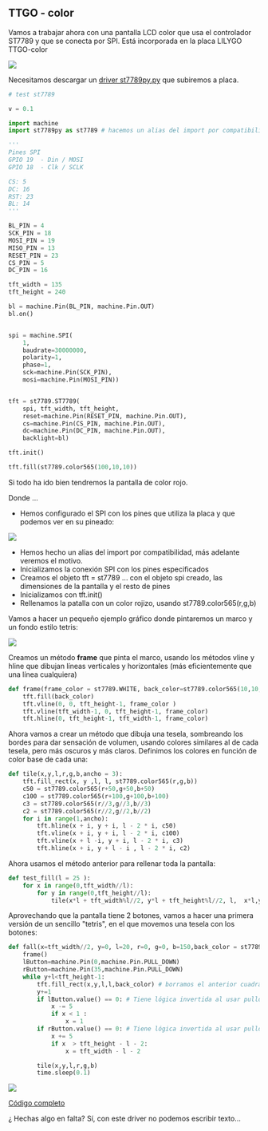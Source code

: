 ## TTGO - color

Vamos a trabajar ahora con una pantalla LCD color que usa el controlador ST7789 y que se conecta por SPI. Está incorporada en la placa LILYGO TTGO-color

![](./images/TTGO_oeld_front.jpg)

Necesitamos descargar un [driver st7789py.py](https://raw.githubusercontent.com/javacasm/CursoMicropython/master/codigo/TTGO_TFT_up18/st7789py.py) que subiremos a placa.


```python
# test st7789

v = 0.1

import machine
import st7789py as st7789 # hacemos un alias del import por compatibilidad

'''
Pines SPI
GPIO 19  - Din / MOSI
GPIO 18  - Clk / SCLK

CS: 5
DC: 16
RST: 23
BL: 14
'''

BL_PIN = 4
SCK_PIN = 18
MOSI_PIN = 19
MISO_PIN = 13
RESET_PIN = 23
CS_PIN = 5
DC_PIN = 16

tft_width = 135
tft_height = 240

bl = machine.Pin(BL_PIN, machine.Pin.OUT)
bl.on()


spi = machine.SPI(
    1,
    baudrate=30000000,
    polarity=1,
    phase=1,
    sck=machine.Pin(SCK_PIN),
    mosi=machine.Pin(MOSI_PIN))


tft = st7789.ST7789(
    spi, tft_width, tft_height,
    reset=machine.Pin(RESET_PIN, machine.Pin.OUT),
    cs=machine.Pin(CS_PIN, machine.Pin.OUT),
    dc=machine.Pin(DC_PIN, machine.Pin.OUT),
    backlight=bl)

tft.init()

tft.fill(st7789.color565(100,10,10))

```

Si todo ha ido bien tendremos la pantalla de color rojo.

Donde ...

* Hemos configurado el SPI con los pines que utiliza la placa y que podemos ver en su pineado:

![](./images/TTGO-color-pinout.jpg)

* Hemos hecho un alias del import por compatibilidad, más adelante veremos el motivo.
* Inicializamos la conexión SPI con los pines especificados
* Creamos el objeto tft = st7789 ... con el objeto spi creado, las dimensiones de la pantalla y el resto de pines
* Inicializamos con tft.init()
* Rellenamos la patalla con un color rojizo, usando st7789.color565(r,g,b)


Vamos a hacer un pequeño ejemplo gráfico donde pintaremos un marco y un fondo estilo tetris:

![](./images/TTGO_color.jpg)

Creamos un método **frame** que pinta el marco, usando los métodos vline y hline que dibujan líneas verticales y horizontales (más eficientemente que una línea cualquiera)

```python
def frame(frame_color = st7789.WHITE, back_color=st7789.color565(10,10,10)):
    tft.fill(back_color)
    tft.vline(0, 0, tft_height-1, frame_color )
    tft.vline(tft_width-1, 0, tft_height-1, frame_color)
    tft.hline(0, tft_height-1, tft_width-1, frame_color)
```

Ahora vamos a crear un método que dibuja una tesela, sombreando los bordes para dar sensación de volumen, usando colores similares al de cada tesela, pero más oscuros y más claros. Definimos los colores en función de color base de cada una:

```python
def tile(x,y,l,r,g,b,ancho = 3):
    tft.fill_rect(x, y ,l, l, st7789.color565(r,g,b))
    c50 = st7789.color565(r+50,g+50,b+50)
    c100 = st7789.color565(r+100,g+100,b+100)
    c3 = st7789.color565(r//3,g//3,b//3)
    c2 = st7789.color565(r//2,g//2,b//2)
    for i in range(1,ancho):
        tft.hline(x + i, y + i, l - 2 * i, c50)
        tft.vline(x + i, y + i, l - 2 * i, c100)
        tft.vline(x + l -i, y + i, l - 2 * i, c3)
        tft.hline(x + i, y + l - i , l - 2 * i, c2)
```

Ahora usamos el método anterior para rellenar toda la pantalla:

```python
def test_fill(l = 25 ):
    for x in range(0,tft_width//l):
        for y in range(0,tft_height//l):
            tile(x*l + tft_width%l//2, y*l + tft_height%l//2, l,  x*l,y*l,(x+y)*l//2)
```

Aprovechando que la pantalla tiene 2 botones, vamos a hacer una primera versión de un sencillo "tetris", en el que movemos una tesela con los botones:

```python
def fall(x=tft_width//2, y=0, l=20, r=0, g=0, b=150,back_color = st7789.color565(10,10,10)):
    frame()
    lButton=machine.Pin(0,machine.Pin.PULL_DOWN)
    rButton=machine.Pin(35,machine.Pin.PULL_DOWN)
    while y+l<tft_height-1:
        tft.fill_rect(x,y,l,l,back_color) # borramos el anterior cuadrado
        y+=1
        if lButton.value() == 0: # Tiene lógica invertida al usar pulldown
            x -= 5
            if x < 1 :
                x = 1
        if rButton.value() == 0: # Tiene lógica invertida al usar pulldown
            x += 5    
            if x  > tft_height - l - 2:
                x = tft_width - l - 2

        tile(x,y,l,r,g,b)
        time.sleep(0.1)
```

![](./images/mini_tetris.jpg)

[Código completo](https://raw.githubusercontent.com/javacasm/CursoMicropython/master/codigo/TTGO_TFT_up18/mini_tetris.py)

¿ Hechas algo en falta? Sí, con este driver no podemos escribir texto...

